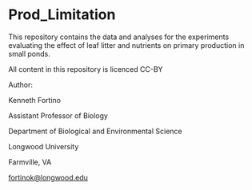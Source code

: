# Prod_Limitation

This repository contains the data and analyses for the experiments evaluating the effect of leaf litter and nutrients on primary production in small ponds.

All content in this repository is licenced CC-BY

Author:

Kenneth Fortino

Assistant Professor of Biology

Department of Biological and Environmental Science

Longwood University

Farmville, VA

fortinok@longwood.edu